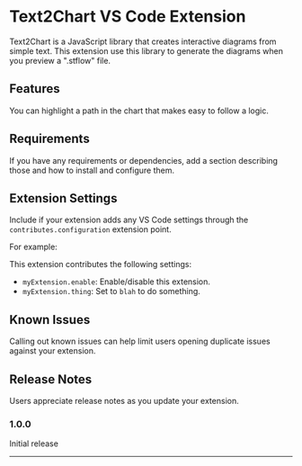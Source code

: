 # Text2Chart VS Code Extension

Text2Chart is a JavaScript library that creates interactive diagrams from simple text. This extension use this library to generate the diagrams when you preview a ".stflow" file.

## Features

You can highlight a path in the chart that makes easy to follow a logic.


## Requirements

If you have any requirements or dependencies, add a section describing those and how to install and configure them.

## Extension Settings

Include if your extension adds any VS Code settings through the `contributes.configuration` extension point.

For example:

This extension contributes the following settings:

* `myExtension.enable`: Enable/disable this extension.
* `myExtension.thing`: Set to `blah` to do something.

## Known Issues

Calling out known issues can help limit users opening duplicate issues against your extension.

## Release Notes

Users appreciate release notes as you update your extension.

### 1.0.0

Initial release

---

